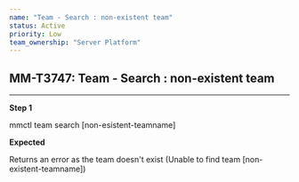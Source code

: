 ```yaml
---
name: "Team - Search : non-existent team"
status: Active
priority: Low
team_ownership: "Server Platform"
---
```


## MM-T3747: Team - Search : non-existent team

---

**Step 1**

mmctl team search \[non-esistent-teamname]

**Expected**

Returns an error as the team doesn't exist (Unable to find team \[non-existent-teamname])
